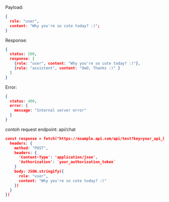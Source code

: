Payload:

```JSON
{
  role: "user",
  content: "Why you're so cute today? :)";
}
```

Response:

```JSON
{
  status: 200,
  response: [
    {role: "user", content: "Why you're so cute today? :)"},
    {role: "assistent", content: "OwO, Thanks :)" }
  ]
}
```

Error:

```JSON
{
  status: 400,
  error: {
    message: "Internal server error"
  }
}
```

contoh request
endpoint: api/chat

```JSON
const response = fetch("https://example.api.com/api/test?key=your_api_key", {
  headers: {
    method: "POST",
    headers: {
      'Content-Type': 'application/json',
      'Authorization': `your_authorization_token`
    }
    body: JSON.stringify({
      role: "user",
      content: "Why you're so cute today? :)"
    })
  }
})
```
